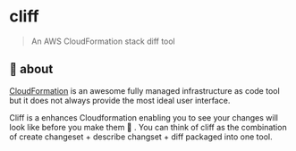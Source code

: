 # cliff

> An AWS CloudFormation stack diff tool

## 🤔 about

[CloudFormation](https://aws.amazon.com/cloudformation/) is an awesome fully managed infrastructure as code tool but it does not always provide the most ideal user interface.

Cliff is a enhances Cloudformation enabling you to see your changes will look like before you make them  💅 . You can think of cliff as the combination of create changeset + describe changset + diff packaged into one tool.
